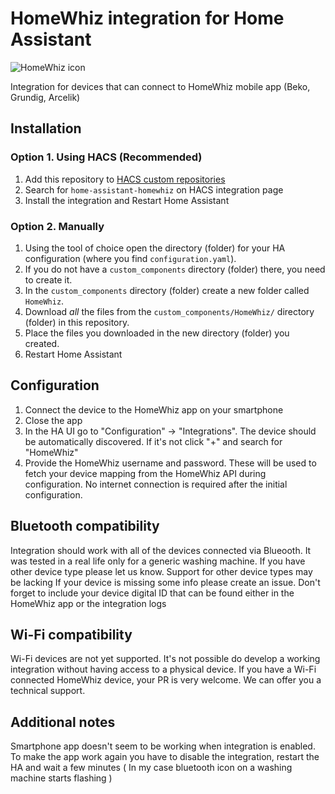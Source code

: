 # HomeWhiz integration for Home Assistant

![HomeWhiz icon](./icons/icon.png)

Integration for devices that can connect to HomeWhiz mobile app (Beko, Grundig, Arcelik)

## Installation

### Option 1. Using HACS (Recommended)

1. Add this repository to [HACS custom repositories](https://hacs.xyz/docs/faq/custom_repositories/) 
2. Search for `home-assistant-homewhiz` on HACS integration page
3. Install the integration and Restart Home Assistant

### Option 2. Manually

1. Using the tool of choice open the directory (folder) for your HA configuration (where you find `configuration.yaml`).
2. If you do not have a `custom_components` directory (folder) there, you need to create it.
3. In the `custom_components` directory (folder) create a new folder called `HomeWhiz`.
4. Download _all_ the files from the `custom_components/HomeWhiz/` directory (folder) in this repository.
5. Place the files you downloaded in the new directory (folder) you created.
6. Restart Home Assistant

## Configuration

1. Connect the device to the HomeWhiz app on your smartphone
2. Close the app
3. In the HA UI go to "Configuration" -> "Integrations". The device should be automatically discovered. If it's not click "+" and search for "HomeWhiz"
4. Provide the HomeWhiz username and password. These will be used to fetch your device mapping from the HomeWhiz API during configuration. No internet connection is required after the initial configuration. 

## Bluetooth compatibility

Integration should work with all of the devices connected via Blueooth.
It was tested in a real life only for a generic washing machine. 
If you have other device type please let us know.
Support for other device types may be lacking
If your device is missing some info please create an issue. 
Don't forget to include your device digital ID that can be found either in the HomeWhiz app or the integration logs 

## Wi-Fi compatibility

Wi-Fi devices are not yet supported. 
It's not possible do develop a working integration without having access to a physical device. 
If you have a Wi-Fi connected HomeWhiz device, your PR is very welcome. We can offer you a technical support. 

## Additional notes

Smartphone app doesn't seem to be working when integration is enabled. 
To make the app work again you have to disable the integration, restart the HA and wait a few minutes ( In my case bluetooth icon on a washing machine starts flashing )

